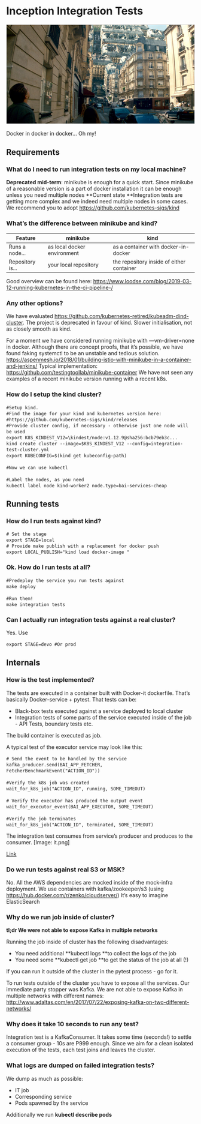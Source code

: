 # Inception Integration Tests

![inception_setup](images/inception.jpg)

Docker in docker in docker... Oh my!

## Requirements

### What do I need to run integration tests on my local machine?

**Deprecated mid-term**: minikube is enough for a quick start. Since minikube of a reasonable version is a part of docker installation it can be enough unless you need multiple nodes
**Current state **Integration tests are getting more complex and we indeed need multiple nodes in some cases. We recommend you to adopt https://github.com/kubernetes-sigs/kind

### What’s the difference between minikube and kind?

|Feature    |minikube    |kind    |
|---    |---    |---    |
|Runs a node...    |as local docker environment    |as a container with docker-in-docker    |
|Repository is...    |your local repository    |the repository inside of either container    |

Good overview can be found here:
https://www.loodse.com/blog/2019-03-12-running-kubernetes-in-the-ci-pipeline-/

### Any other options?

We have evaluated https://github.com/kubernetes-retired/kubeadm-dind-cluster. The project is deprecated in favour of kind. Slower initialisation, not as closely smooth as kind.

For a moment we have considered running minikube with —vm-driver=none in docker. Although there are concept proofs, that it’s possible, we have found faking systemctl to be an unstable and tedious solution.
https://aspenmesh.io/2018/01/building-istio-with-minikube-in-a-container-and-jenkins/
Typical implementation:
https://github.com/testingtoollab/minikube-container
We have not seen any examples of a recent minikube version running with a recent k8s.

### How do I setup the kind cluster?

```
#Setup kind.
#Find the image for your kind and kubernetes version here:
#https://github.com/kubernetes-sigs/kind/releases
#Provide cluster config, if necessary - otherwise just one node will be used
export K8S_KINDEST_V12=\kindest/node:v1.12.9@sha256:bcb79eb3c...
kind create cluster --image=$K8S_KINDEST_V12 --config=integration-test-cluster.yml
export KUBECONFIG=$(kind get kubeconfig-path)

#Now we can use kubectl

#Label the nodes, as you need
kubectl label node kind-worker2 node.type=bai-services-cheap
```

## Running tests

### How do I run tests against kind?

```
# Set the stage
export STAGE=local
# Provide make publish with a replacement for docker push
export LOCAL_PUBLISH="kind load docker-image "
```

### Ok. How do I run tests at all?

```
#Predeploy the service you run tests against
make deploy

#Run them!
make integration tests
```

### Can I actually run integration tests against a real cluster?

Yes. Use

```
export STAGE=devo #Or prod
```

## Internals

### How is the test implemented?

The tests are executed in a container built with Docker-it dockerfile. That’s basically Docker-service + pytest.
That tests can be:

* Black-box tests executed against a service deployed to local cluster
* Integration tests of some parts of the service executed inside of the job - API Tests, boundary tests etc.

The build container is executed as job.

A typical test of the executor service may look like this:

```
# Send the event to be handled by the service
kafka_producer.send(BAI_APP_FETCHER, FetcherBenchmarkEvent("ACTION_ID"))

#Verify the k8s job was created
wait_for_k8s_job("ACTION_ID", running, SOME_TIMEOUT)

# Verify the executor has produced the output event
wait_for_executor_event(BAI_APP_EXECUTOR, SOME_TIMEOUT)

#Verify the job terminates
wait_for_k8s_job("ACTION_ID", terminated, SOME_TIMEOUT)
```

The integration test consumes from service’s producer and produces to the consumer.
[Image: it.png]

[Link](https://wsd.aka.amazon.com/?lz=CnBhcnRpY2lwYW50IFRlc3QgYXMgVAAJDUthZmthIGFzIEsAIA1FeGVjdXRvciBhcyBFCgpULT5UOiB0ZXN0X2V4ZWMKYWN0aXZhdGUgVApULT5LOiBzdGFydF9iZW5jaG1hcmsKSy0-RQAEEkUAIgplZApLAFAFAAYIZGUASwo&s=default&h=vGZCH4EYj082PWxn)

### Do we run tests against real S3 or MSK?

No. All the AWS dependencies are mocked inside of the mock-infra deployment.
We use containers with kafka/zookeeper/s3 (using https://hub.docker.com/r/zenko/cloudserver/)
It’s easy to imagine ElasticSearch

### Why do we run job inside of cluster?

**tl;dr  We were not able to expose Kafka in multiple networks**

Running the job inside of cluster has the following disadvantages:

* You need additional **kubectl logs **to collect the logs of the job
* You need some **kubectl get job **to get the status of the job at all (!)

If you can run it outside of the cluster in the pytest process - go for it.

To run tests outside of the cluster you have to expose all the services. Our immediate party stopper was Kafka. We are not able to expose Kafka in multiple networks with different names:
http://www.adaltas.com/en/2017/07/22/exposing-kafka-on-two-different-networks/

### Why does it take 10 seconds to run any test?

Integration test is a KafkaConsumer. It takes some time (seconds!) to settle a consumer group - 10s are P999 enough. Since we aim for a clean isolated execution of the tests, each test joins and leaves the cluster.

### What logs are dumped on failed integration tests?

We dump as much as possible:

* IT job
* Corresponding service
* Pods spawned by the service

Additionally we run **kubectl describe pods**
